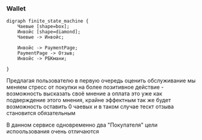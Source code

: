 
### Wallet
```graphviz
digraph finite_state_machine {
    Чаевые [shape=box];
    Инвойс [shape=diamond];
    Чаевые -> Инвойс;

    Инвойс -> PaymentPage;
    PaymentPage -> Отзыв;
    Инвойс -> РБКмани;
 
}
```

Предлагая пользователю в первую очередь оценить обслуживание 
мы меняем стресс от покупки на более позитивное действие - 
возможность высказать своё мнение а оплата это уже как подверждение
этого мнения, крайне эффектным так же будет возможность оставить 0 чаевых
и в таком случае тескт отзыва становится обязательным

В данном сервисе одновременно два "Покупателя" цели испоользования 
очень отличаются 